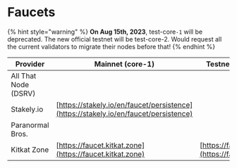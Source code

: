 # Faucets

{% hint style="warning" %}
**On Aug 15th, 2023**, test-core`-1` will be deprecated. The new official testnet will be test-core-2. Would request all the current validators to migrate their nodes before that!
{% endhint %}

| Provider             | Mainnet (core-1)                                                                     | Testnet (test-core-2)                                    | Testnet (test-core-1)                                                                                      |
| -------------------- | ------------------------------------------------------------------------------------ | -------------------------------------------------------- | ---------------------------------------------------------------------------------------------------------- |
| All That Node (DSRV) |                                                                                      |                                                          | [https://www.allthatnode.com/faucet/persistence.dsrv](https://www.allthatnode.com/faucet/persistence.dsrv) |
| Stakely.io           | [https://stakely.io/en/faucet/persistence](https://stakely.io/en/faucet/persistence) |                                                          | [https://stakely.io/en/faucet/persistence-testnet](https://stakely.io/en/faucet/persistence-testnet)       |
| Paranormal Bros.     |                                                                                      |                                                          | [https://ptf.paranorm.pro](https://ptf.paranorm.pro)                                                       |
| Kitkat Zone          | [https://faucet.kitkat.zone](https://faucet.kitkat.zone)                             | [https://faucet.kitkat.zone](https://faucet.kitkat.zone) |                                                                                                            |

##
